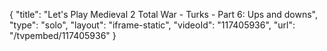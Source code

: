 {
    "title": "Let's Play Medieval 2 Total War - Turks - Part 6: Ups and downs",
    "type": "solo",
    "layout": "iframe-static",
    "videoId": "117405936",
    "url": "\/tvpembed\/117405936"
}